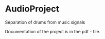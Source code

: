 # AudioProject
Separation of drums from music signals

Documentation of the project is in the pdf - file.

